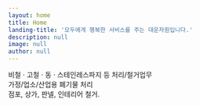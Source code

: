 ```yaml
---
layout: home
title: Home
landing-title: '모두에게 행복한 서비스를 주는 대운자원입니다.'
description: null
image: null
author: null
---
```


비철 · 고철 · 동 · 스테인레스파지 등 처리/철거업무<br>
가정/업소/산업용 폐기물 처리<br>
점포, 상가, 판넬, 인테리어 철거.
